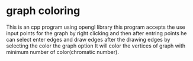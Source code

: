 # graph coloring


This is an cpp program using opengl library
this program accepts the use input points for the graph by right clicking 
and then after entring points he can select enter edges and draw edges 
after the drawing edges by selecting the color the graph option
It will color the vertices of graph with minimum number of color(chromatic number).

